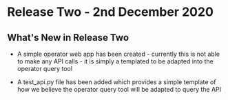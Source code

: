 # Release Two - 2nd December 2020




## What's New in Release Two

* A simple operator web app has been created - currently this is not able to make any API calls - it is simply a templated to be adapted into the operator query tool

* A test_api.py file has been added which provides a simple template of how we believe the operator query tool will be adapted to query the API

